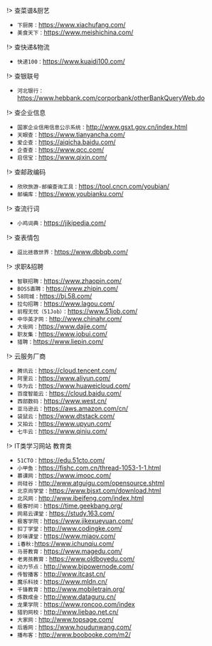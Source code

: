 !> 查菜谱&厨艺
- `下厨房：`https://www.xiachufang.com/
- `美食天下：`https://www.meishichina.com/


!> 查快递&物流
- `快递100：`https://www.kuaidi100.com/


!> 查银联号
- `河北银行：`https://www.hebbank.com/corporbank/otherBankQueryWeb.do


!> 查企业信息
- `国家企业信用信息公示系统：`http://www.gsxt.gov.cn/index.html
- `天眼查：`https://www.tianyancha.com/
- `爱企查：`https://aiqicha.baidu.com/
- `企查查：`https://www.qcc.com/
- `启信宝：`https://www.qixin.com/


!> 查邮政编码
- `欣欣旅游-邮编查询工具：`https://tool.cncn.com/youbian/
- `邮编库：`https://www.youbianku.com/


!> 查流行词
- `小鸡词典：`https://jikipedia.com/


!> 查表情包
- `逗比拯救世界：`https://www.dbbqb.com/


!> 求职&招聘
- `智联招聘：`https://www.zhaopin.com/
- `BOSS直聘：`https://www.zhipin.com/
- `58同城：`https://bj.58.com/
- `拉勾招聘：`https://www.lagou.com/
- `前程无忧（51Job）：`https://www.51job.com/
- `中华英才网：`http://www.chinahr.com/
- `大街网：`https://www.dajie.com/
- `职友集：`https://www.jobui.com/
- `猎聘：`https://www.liepin.com/


!> 云服务厂商
- `腾讯云：`https://cloud.tencent.com/
- `阿里云：`https://www.aliyun.com/
- `华为云：`https://www.huaweicloud.com/
- `百度智能云：`https://cloud.baidu.com/
- `西部数码：`https://www.west.cn/
- `亚马逊云：`https://aws.amazon.com/cn/
- `袋鼠云：`https://www.dtstack.com/
- `又拍云：`https://www.upyun.com/
- `七牛云：`https://www.qiniu.com/


!> IT类学习网站
教育类
- `51CTO：`https://edu.51cto.com/
- `小甲鱼：`https://fishc.com.cn/thread-1053-1-1.html
- `慕课网：`https://www.imooc.com/
- `尚硅谷：`http://www.atguigu.com/opensource.shtml
- `北京尚学堂：`https://www.bjsxt.com/download.html
- `北风网：`http://www.ibeifeng.com/index.html
- `极客时间：`https://time.geekbang.org/
- `网易云课堂：`https://study.163.com/
- `极客学院：`https://www.jikexueyuan.com/
- `扣丁学堂：`http://www.codingke.com/
- `妙味课堂：`https://www.miaov.com/
- `i春秋:`https://www.ichunqiu.com/
- `马哥教育：`https://www.magedu.com/
- `老男孩教育：`https://www.oldboyedu.com/
- `动力节点：`http://www.bjpowernode.com/
- `传智播客：`http://www.itcast.cn/
- `魔乐科技：`https://www.mldn.cn/
- `千锋教育：`http://www.mobiletrain.org/
- `炼数成金：`http://www.dataguru.cn/
- `龙果学院：`https://www.roncoo.com/index
- `猎豹网校：`http://www.liebao.net.cn/
- `大家网：`http://www.topsage.com/
- `后盾网：`https://www.houdunwang.com/
- `播布客：`http://www.boobooke.com/m2/


